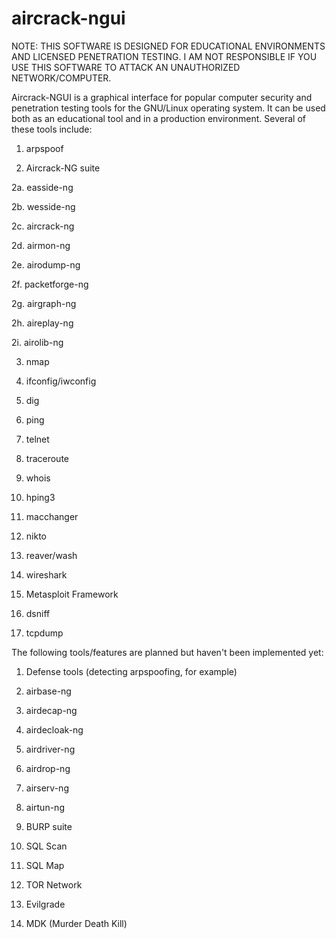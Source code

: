 aircrack-ngui
=============

NOTE: THIS SOFTWARE IS DESIGNED FOR EDUCATIONAL ENVIRONMENTS AND LICENSED PENETRATION TESTING. I AM NOT RESPONSIBLE IF YOU USE THIS SOFTWARE TO ATTACK AN UNAUTHORIZED NETWORK/COMPUTER.

Aircrack-NGUI is a graphical interface for popular computer security and penetration testing tools for the GNU/Linux operating system. It can be used both as an educational tool and in a production environment. Several of these tools include:

1. arpspoof

2. Aircrack-NG suite

2a. easside-ng

2b. wesside-ng

2c. aircrack-ng

2d. airmon-ng

2e. airodump-ng

2f. packetforge-ng

2g. airgraph-ng

2h. aireplay-ng

2i. airolib-ng

3. nmap

4. ifconfig/iwconfig

5. dig

6. ping

7. telnet

8. traceroute

9. whois

10. hping3

11. macchanger

12. nikto

13. reaver/wash

14. wireshark

15. Metasploit Framework

16. dsniff

17. tcpdump

The following tools/features are planned but haven't been implemented yet:

1. Defense tools (detecting arpspoofing, for example)

2. airbase-ng

3. airdecap-ng

4. airdecloak-ng

5. airdriver-ng

6. airdrop-ng

7. airserv-ng

8. airtun-ng

9. BURP suite

10. SQL Scan

11. SQL Map

12. TOR Network

13. Evilgrade

14. MDK (Murder Death Kill)
